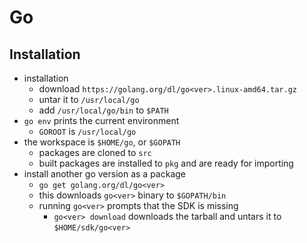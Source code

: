 Go
==

## Installation

- installation
  - download `https://golang.org/dl/go<ver>.linux-amd64.tar.gz`
  - untar it to `/usr/local/go`
  - add `/usr/local/go/bin` to `$PATH`
- `go env` prints the current environment
  - `GOROOT` is `/usr/local/go`
- the workspace is `$HOME/go`, or `$GOPATH`
  - packages are cloned to `src`
  - built packages are installed to `pkg` and are ready for importing
- install another go version as a package
  - `go get golang.org/dl/go<ver>`
  - this downloads `go<ver>` binary to `$GOPATH/bin`
  - running `go<ver>` prompts that the SDK is missing
    - `go<ver> download` downloads the tarball and untars it to
      `$HOME/sdk/go<ver>`
